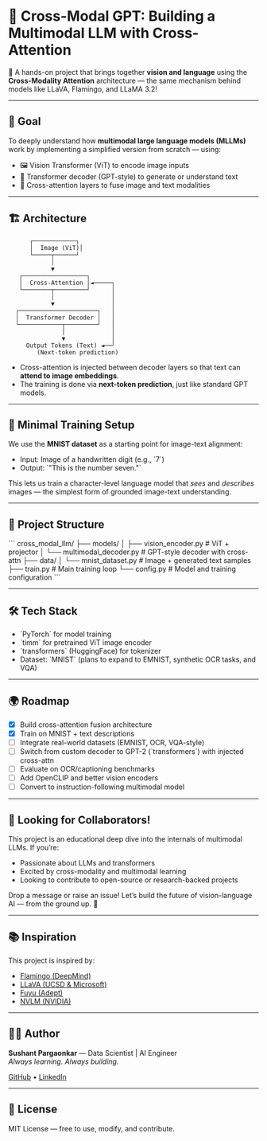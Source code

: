 # 🧠 Cross-Modal GPT: Building a Multimodal LLM with Cross-Attention

🚀 A hands-on project that brings together **vision and language** using the **Cross-Modality Attention** architecture — the same mechanism behind models like LLaVA, Flamingo, and LLaMA 3.2!

---

## 🎯 Goal

To deeply understand how **multimodal large language models (MLLMs)** work by implementing a simplified version from scratch — using:

- 🖼️ Vision Transformer (ViT) to encode image inputs
- 🧠 Transformer decoder (GPT-style) to generate or understand text
- 🔀 Cross-attention layers to fuse image and text modalities

---

## 🏗️ Architecture

          ┌────────────┐
          │  Image (ViT)│
          └─────┬──────┘
                │
                ▼
       ┌──────────────────┐
       │  Cross-Attention │◄─────┐
       └────────┬─────────┘      │
                │                │
                ▼                │
      ┌──────────────────────┐   │
      │  Transformer Decoder │   │
      └────────────┬─────────┘   │
                   │             │
                   ▼             │
         Output Tokens (Text) ◄──┘
            (Next-token prediction)


- Cross-attention is injected between decoder layers so that text can **attend to image embeddings**.
- The training is done via **next-token prediction**, just like standard GPT models.

---

## 🧪 Minimal Training Setup

We use the **MNIST dataset** as a starting point for image-text alignment:

- Input: Image of a handwritten digit (e.g., \`7\`)
- Output: \`"This is the number seven."\`

This lets us train a character-level language model that *sees* and *describes* images — the simplest form of grounded image-text understanding.

---

## 📁 Project Structure

\`\`\`
cross_modal_llm/
├── models/
│   ├── vision_encoder.py           # ViT + projector
│   └── multimodal_decoder.py       # GPT-style decoder with cross-attn
├── data/
│   └── mnist_dataset.py            # Image + generated text samples
├── train.py                        # Main training loop
└── config.py                       # Model and training configuration
\`\`\`

---

## 🛠️ Tech Stack

- \`PyTorch\` for model training
- \`timm\` for pretrained ViT image encoder
- \`transformers\` (HuggingFace) for tokenizer
- Dataset: \`MNIST\` (plans to expand to EMNIST, synthetic OCR tasks, and VQA)

---

## 🌍 Roadmap

- [x] Build cross-attention fusion architecture
- [x] Train on MNIST + text descriptions
- [ ] Integrate real-world datasets (EMNIST, OCR, VQA-style)
- [ ] Switch from custom decoder to GPT-2 (\`transformers\`) with injected cross-attn
- [ ] Evaluate on OCR/captioning benchmarks
- [ ] Add OpenCLIP and better vision encoders
- [ ] Convert to instruction-following multimodal model

---

## 🤝 Looking for Collaborators!

This project is an educational deep dive into the internals of multimodal LLMs. If you’re:

- Passionate about LLMs and transformers
- Excited by cross-modality and multimodal learning
- Looking to contribute to open-source or research-backed projects

Drop a message or raise an issue! Let’s build the future of vision-language AI — from the ground up. 🌟

---

## 📚 Inspiration

This project is inspired by:

- [Flamingo (DeepMind)](https://arxiv.org/abs/2204.14198)
- [LLaVA (UCSD & Microsoft)](https://github.com/haotian-liu/LLaVA)
- [Fuyu (Adept)](https://huggingface.co/adept/fuyu-8b)
- [NVLM (NVIDIA)](https://arxiv.org/abs/2403.02598)

---

## 🧑‍💻 Author

**Sushant Pargaonkar** — Data Scientist | AI Engineer  
_Always learning. Always building._

[GitHub](https://github.com/sushant-97) • [LinkedIn](https://www.linkedin.com/in/spargaonkar)

---

## 📄 License

MIT License — free to use, modify, and contribute.
